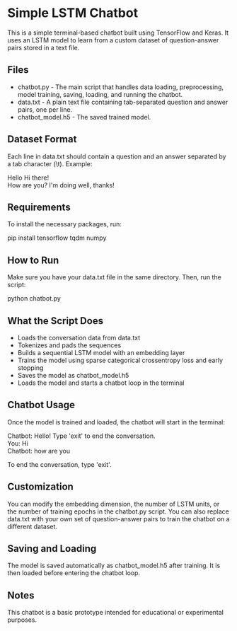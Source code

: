 # Simple LSTM Chatbot

This is a simple terminal-based chatbot built using TensorFlow and Keras. It uses an LSTM model to learn from a custom dataset of question-answer pairs stored in a text file.

## Files

- chatbot.py - The main script that handles data loading, preprocessing, model training, saving, loading, and running the chatbot.
- data.txt - A plain text file containing tab-separated question and answer pairs, one per line.
- chatbot_model.h5 - The saved trained model.

## Dataset Format

Each line in data.txt should contain a question and an answer separated by a tab character (\t). Example:

Hello	Hi there!  
How are you?	I'm doing well, thanks!

## Requirements

To install the necessary packages, run:

pip install tensorflow tqdm numpy

## How to Run

Make sure you have your data.txt file in the same directory. Then, run the script:

python chatbot.py

## What the Script Does

- Loads the conversation data from data.txt
- Tokenizes and pads the sequences
- Builds a sequential LSTM model with an embedding layer
- Trains the model using sparse categorical crossentropy loss and early stopping
- Saves the model as chatbot_model.h5
- Loads the model and starts a chatbot loop in the terminal

## Chatbot Usage

Once the model is trained and loaded, the chatbot will start in the terminal:

Chatbot: Hello! Type 'exit' to end the conversation.  
You: Hi  
Chatbot: how are you

To end the conversation, type 'exit'.

## Customization

You can modify the embedding dimension, the number of LSTM units, or the number of training epochs in the chatbot.py script. You can also replace data.txt with your own set of question-answer pairs to train the chatbot on a different dataset.

## Saving and Loading

The model is saved automatically as chatbot_model.h5 after training. It is then loaded before entering the chatbot loop.

## Notes

This chatbot is a basic prototype intended for educational or experimental purposes.
